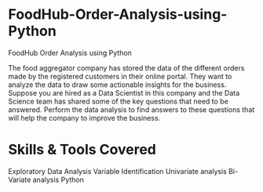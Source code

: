 # FoodHub-Order-Analysis-using-Python
FoodHub Order Analysis using Python

The food aggregator company has stored the data of the different orders made by the registered customers in their online portal. They want to analyze the data to draw some actionable insights for the business. Suppose you are hired as a Data Scientist in this company and the Data Science team has shared some of the key questions that need to be answered. Perform the data analysis to find answers to these questions that will help the company to improve the business.

# Skills & Tools Covered
Exploratory Data Analysis 
Variable Identification
Univariate analysis
Bi-Variate analysis
Python
